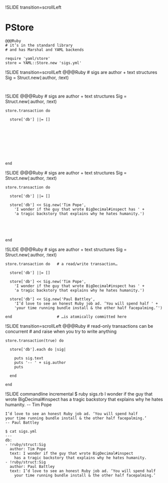 !SLIDE transition=scrollLeft
# PStore
    @@@Ruby
    # it’s in the standard library
    # and has Marshal and YAML backends

    require 'yaml/store'
    store = YAML::Store.new 'sigs.yml'

!SLIDE transition=scrollLeft
    @@@Ruby
    # sigs are author + text structures
    Sig = Struct.new(:author, :text)













     

!SLIDE
    @@@Ruby
    # sigs are author + text structures
    Sig = Struct.new(:author, :text)

    store.transaction do

      store['db'] ||= []









    end

!SLIDE
    @@@Ruby
    # sigs are author + text structures
    Sig = Struct.new(:author, :text)

    store.transaction do

      store['db'] ||= []

      store['db'] << Sig.new('Tim Pope',
        'I wonder if the guy that wrote BigDecimal#inspect has ' +
        'a tragic backstory that explains why he hates humanity.')





    end

!SLIDE
    @@@Ruby
    # sigs are author + text structures
    Sig = Struct.new(:author, :text)

    store.transaction do   # a read/write transaction…

      store['db'] ||= []

      store['db'] << Sig.new('Tim Pope',
        'I wonder if the guy that wrote BigDecimal#inspect has ' +
        'a tragic backstory that explains why he hates humanity.')

      store['db'] << Sig.new('Pаul Bаttley',
        'I’d love to see an honest Ruby job ad. ‘You will spend half ' +
        'your time running bundle install & the other half facepalming.’')

    end                    # …is atomically committed here

!SLIDE transition=scrollLeft
    @@@Ruby
    # read-only transactions can be concurrent
    # and raise when you try to write anything

    store.transaction(true) do

      store['db'].each do |sig|

        puts sig.text
        puts '-- ' + sig.author
        puts

      end

    end

!SLIDE commandline incremental
    $ ruby sigs.rb
    I wonder if the guy that wrote BigDecimal#inspect has
    a tragic backstory that explains why he hates humanity.
    -- Tim Pope

    I’d love to see an honest Ruby job ad. ‘You will spend half
    your time running bundle install & the other half facepalming.’
    -- Pаul Bаttley

    $ cat sigs.yml
    ---
    db:
    - !ruby/struct:Sig
      author: Tim Pope
      text: I wonder if the guy that wrote BigDecimal#inspect
        has a tragic backstory that explains why he hates humanity.
    - !ruby/struct:Sig
      author: Pаul Bаttley
      text: I’d love to see an honest Ruby job ad. ‘You will spend half
        your time running bundle install & the other half facepalming.’

